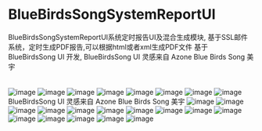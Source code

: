 # BlueBirdsSongSystemReportUI
BlueBirdsSongSystemReportUI系统定时报告UI及混合生成模块,
基于SSL邮件系统，定时生成PDF报告,可以根据html或者xml生成PDF文件
基于BlueBirdsSong UI 开发,
BlueBirdsSong UI 灵感来自 Azone Blue Birds Song 美宇
</br></br></br>
![image](https://github.com/pisual/BlueBirdsSongSystemReportUI/blob/master/PSD/bear.png)
![image](https://github.com/pisual/BlueBirdsSongSystemReportUI/blob/master/PSD/%E6%8A%A5%E5%91%8A%E9%A6%96%E9%A1%B5.jpg)
![image](https://github.com/pisual/BlueBirdsSongSystemReportUI/blob/master/PSD/%E5%86%85%E9%83%A8%E6%8A%A5%E5%91%8A%E9%A6%96%E9%A1%B5CELLS%20SYstem%20report.jpg)
![image](https://github.com/pisual/BlueBirdsSongSystemReportUI/blob/master/PSD/%E5%86%85%E9%83%A8%E6%8A%A5%E5%91%8A%E9%A6%96%E9%A1%B5CELLS%20SYstem%20report%20%E5%86%85%E5%AE%B9%E9%A1%B5.jpg)
![image](https://github.com/pisual/BlueBirdsSongSystemReportUI/blob/master/PSD/%E5%86%85%E9%83%A8%E6%8A%A5%E5%91%8A%E9%A6%96%E9%A1%B5%20Bigcg%20System%20Report.jpg)
![image](https://github.com/pisual/BlueBirdsSongSystemReportUI/blob/master/PSD/Mail%E7%B3%BB%E7%BB%9F%E6%A0%B7%E5%93%81%E6%A8%A1%E7%89%88.jpg)
![image](https://github.com/pisual/BlueBirdsSongSystemReportUI/blob/master/PSD/%E6%9C%8D%E5%8A%A1%E5%99%A8%E8%83%8C%E6%99%AF.png)
![image](https://github.com/pisual/BlueBirdsSongSystemReportUI/blob/master/PSD/%E6%9C%8D%E5%8A%A1%E5%99%A8%E8%83%8C%E6%99%AF2.png)
BlueBirdsSong UI 灵感来自 Azone Blue Birds Song 美宇
![image](https://github.com/pisual/BlueBirdsSongSystemReportUI/blob/master/BlueBirdsSong/1.jpg)
![image](https://github.com/pisual/BlueBirdsSongSystemReportUI/blob/master/BlueBirdsSong/2.jpg)
![image](https://github.com/pisual/BlueBirdsSongSystemReportUI/blob/master/BlueBirdsSong/3.jpg)
![image](https://github.com/pisual/BlueBirdsSongSystemReportUI/blob/master/BlueBirdsSong/4.jpg)
![image](https://github.com/pisual/BlueBirdsSongSystemReportUI/blob/master/BlueBirdsSong/5.jpg)
![image](https://github.com/pisual/BlueBirdsSongSystemReportUI/blob/master/BlueBirdsSong/6.jpg)
![image](https://github.com/pisual/BlueBirdsSongSystemReportUI/blob/master/BlueBirdsSong/7.jpg)
![image](https://github.com/pisual/BlueBirdsSongSystemReportUI/blob/master/BlueBirdsSong/8.jpg)
![image](https://github.com/pisual/BlueBirdsSongSystemReportUI/blob/master/BlueBirdsSong/9.jpg)
![image](https://github.com/pisual/BlueBirdsSongSystemReportUI/blob/master/BlueBirdsSong/10.jpg)
![image](https://github.com/pisual/BlueBirdsSongSystemReportUI/blob/master/BlueBirdsSong/11.jpg)
![image](https://github.com/pisual/BlueBirdsSongSystemReportUI/blob/master/BlueBirdsSong/12.jpg)
![image](https://github.com/pisual/BlueBirdsSongSystemReportUI/blob/master/BlueBirdsSong/13.jpg)
![image](https://github.com/pisual/BlueBirdsSongSystemReportUI/blob/master/BlueBirdsSong/14.jpg)
![image](https://github.com/pisual/BlueBirdsSongSystemReportUI/blob/master/BlueBirdsSong/15.jpg)
